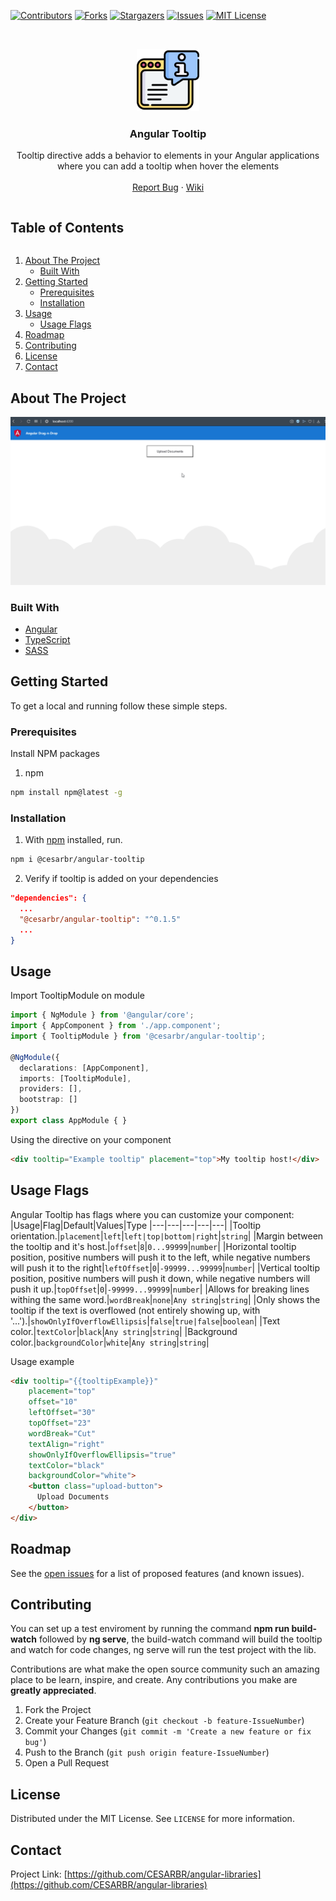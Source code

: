 [![Contributors][contributors-shield]][contributors-url]
[![Forks][forks-shield]][forks-url]
[![Stargazers][stars-shield]][stars-url]
[![Issues][issues-shield]][issues-url]
[![MIT License][license-shield]][license-url]

<!-- PROJECT LOGO -->
<br />
<p align="center">
  <a href="https://github.com/CESARBR/angular-libraries/projects/lib-tooltip">
    <img src="tooltip.svg" alt="tooltip" width="100" height="100">
  </a>
  <h3 align="center">Angular Tooltip</h3>

  <p align="center">
    Tooltip directive adds a behavior to elements in your Angular applications where you can add a tooltip
    when hover the elements
    <br />
    <br />
    <a href="https://github.com/CESARBR/angular-libraries/issues?q=is%3Aissue+is%3Aopen+%5Btooltip%5D">Report Bug</a>
    ·
    <a href="https://github.com/CESARBR/angular-tooltip/wiki">Wiki</a>
  </p>
</p>

<div>
  <summary><h2 style="display: inline-block">Table of Contents</h2></summary>
  <ol>
    <li>
      <a href="#about-the-project">About The Project</a>
      <ul>
        <li><a href="#built-with">Built With</a></li>
      </ul>
    </li>
    <li>
      <a href="#getting-started">Getting Started</a>
      <ul>
        <li><a href="#prerequisites">Prerequisites</a></li>
        <li><a href="#installation">Installation</a></li>
      </ul>
    </li>
    <li>
      <a href="#usage">Usage</a>
      <ul>
        <li><a href="#UsageFlags">Usage Flags</a></li>
      </ul>
    </li>
    <li><a href="#roadmap">Roadmap</a></li>
    <li><a href="#contributing">Contributing</a></li>
    <li><a href="#license">License</a></li>
    <li><a href="#contact">Contact</a></li>
  </ol>
</div>

## About The Project

![GIF demo](tooltipLib.gif)

### Built With

* [Angular](https://angular.io)
* [TypeScript](https://www.typescriptlang.org)
* [SASS](https://sass-lang.com)

## Getting Started

To get a local and running follow these simple steps.

### Prerequisites

Install NPM packages

1. npm
```sh
npm install npm@latest -g
```

### Installation

1. With [npm](https://npmjs.org/) installed, run.
```sh
npm i @cesarbr/angular-tooltip
```

2. Verify if tooltip is added on your dependencies
```json
"dependencies": {
  ...
  "@cesarbr/angular-tooltip": "^0.1.5"
  ...
}
```

## Usage

Import TooltipModule on module
```ts
import { NgModule } from '@angular/core';
import { AppComponent } from './app.component';
import { TooltipModule } from '@cesarbr/angular-tooltip';

@NgModule({
  declarations: [AppComponent],
  imports: [TooltipModule],
  providers: [],
  bootstrap: []
})
export class AppModule { }
```

Using the directive on your component
```html
<div tooltip="Example tooltip" placement="top">My tooltip host!</div>
```

## Usage Flags
Angular Tooltip has flags where you can customize your component:
|Usage|Flag|Default|Values|Type
|---|---|---|---|---|
|Tooltip orientation.|`placement`|`left`|`left|top|bottom|right`|`string`|
|Margin between the tooltip and it's host.|`offset`|`8`|`0...99999`|`number`|
|Horizontal tooltip position, positive numbers will push it to the left, while negative numbers will push it to the right|`leftOffset`|`0`|`-99999...99999`|`number`|
|Vertical tooltip position, positive numbers will push it down, while negative numbers will push it up.|`topOffset`|`0`|`-99999...99999`|`number`|
|Allows for breaking lines withing the same word.|`wordBreak`|`none`|`Any string`|`string`|
|Only shows the tooltip if the text is overflowed (not entirely showing up, with '...').|`showOnlyIfOverflowEllipsis`|`false`|`true|false`|`boolean`|
|Text color.|`textColor`|`black`|`Any string`|`string`|
|Background color.|`backgroundColor`|`white`|`Any string`|`string`|

Usage example
```html
<div tooltip="{{tooltipExample}}"
    placement="top"
    offset="10"
    leftOffset="30"
    topOffset="23"
    wordBreak="Cut"
    textAlign="right"
    showOnlyIfOverflowEllipsis="true"
    textColor="black"
    backgroundColor="white">
    <button class="upload-button">
      Upload Documents
    </button>
</div>
```
## Roadmap

See the [open issues](https://github.com/CESARBR/angular-libraries/issues?q=is%3Aissue+is%3Aopen+%5Btooltip%5D) for a list of proposed features (and known issues).

## Contributing
You can set up a test enviroment by running the command **npm run build-watch** followed by **ng serve**, the build-watch command will build the tooltip and watch for code changes, ng serve will run the test project with the lib.

Contributions are what make the open source community such an amazing place to be learn, inspire, and create. Any contributions you make are **greatly appreciated**.

1. Fork the Project
2. Create your Feature Branch (`git checkout -b feature-IssueNumber`)
3. Commit your Changes (`git commit -m 'Create a new feature or fix bug'`)
4. Push to the Branch (`git push origin feature-IssueNumber`)
5. Open a Pull Request

## License

Distributed under the MIT License. See `LICENSE` for more information.

## Contact

Project Link: [https://github.com/CESARBR/angular-libraries](https://github.com/CESARBR/angular-libraries)

<!-- MARKDOWN LINKS & IMAGES -->
[contributors-shield]: https://img.shields.io/github/contributors/CESARBR/angular-tooltip.svg?style=for-the-badge
[contributors-url]: https://github.com/CESARBR/angular-tooltip/graphs/contributors
[forks-shield]: https://img.shields.io/github/forks/CESARBR/angular-tooltip.svg?style=for-the-badge
[forks-url]: https://github.com/CESARBR/angular-tooltip/network/members
[stars-shield]: https://img.shields.io/github/stars/CESARBR/angular-tooltip.svg?style=for-the-badge
[stars-url]: https://github.com/CESARBR/angular-tooltip/stargazers
[issues-shield]: https://img.shields.io/github/issues/CESARBR/angular-tooltip.svg?style=for-the-badge
[issues-url]: https://github.com/CESARBR/angular-tooltip/issues
[license-shield]: https://img.shields.io/github/license/CESARBR/angular-tooltip.svg?style=for-the-badge
[license-url]: https://github.com/CESARBR/angular-tooltip/blob/main/LICENSE
